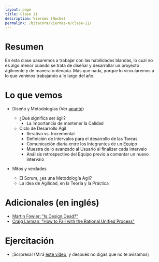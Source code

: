 ```yaml
---
layout: page
title: Clase 11
description: Viernes (Noche)
permalink: /bitacora/viernes-n/clase-11/
---
```


# Resumen

En ésta clase pasaremos a trabajar con las habilidades blandas, lo cual no es algo menor cuando se trata de diseñar y desarrollar un proyecto ágilmente y de manera ordenada. Más que nada, porque lo vincularemos a lo que venimos trabajando a lo largo del año.

# Lo que vemos

- Diseño y Metodologías (Ver [apunte](https://docs.google.com/document/d/11PQO8NPSOV4SW0ZwtFsh4RCtWubuEBV6E5qPicqJNKs/edit))
  - ¿Qué significa ser ágil?
    - La Importancia de mantener la Calidad
  - Ciclo de Desarrollo Ágil
    - Iterativo vs. Incremental
    - Definición de Intervalos para el desarrollo de las Tareas
    - Comunicación diaria entre los Integrantes de un Equipo
    - Muestra de lo avanzado al Usuario al finalizar cada intervalo
    - Análisis retrospectivo del Equipo previo a comentar un nuevo intervalo
  
- Mitos y verdades
  - El Scrum, ¿es una Metodología Agil?
  - La idea de Agilidad, en la Teoría y la Práctica

# Adicionales (en inglés)

- [Martin Fowler: "Is Design Dead?"](http://martinfowler.com/articles/designDead.html)
- [Craig Larman: "How to Fail with the Rational Unified Process"](http://www.cs.unibo.it/~cianca/wwwpages/ids/letture/RUP.pdf)

# Ejercitación

- ¡Sorpresa! (Mirá [éste video](https://www.youtube.com/watch?v=oU3oipL_79k), y después no digas que no te avisamos)
